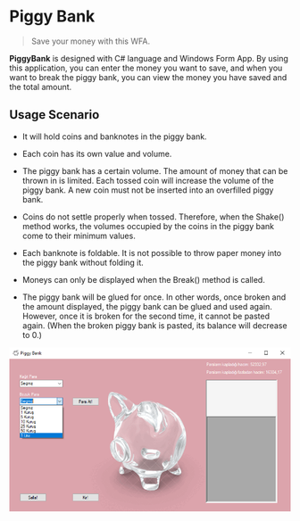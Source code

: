 # Piggy Bank
> Save your money with this WFA.

**PiggyBank** is designed with C# language and Windows Form App.
By using this application, you can enter the money you want to save, and when you want to break the piggy bank, you can view the money you have saved and the total amount.

## Usage Scenario

- It will hold coins and banknotes in the piggy bank.

- Each coin has its own value and volume.

- The piggy bank has a certain volume. The amount of money that can be thrown in is limited. Each tossed coin will increase the volume of the piggy bank. A new coin must not be inserted into an overfilled piggy bank.

- Coins do not settle properly when tossed. Therefore, when the Shake() method works, the volumes occupied by the coins in the piggy bank come to their minimum values.

- Each banknote is foldable. It is not possible to throw paper money into the piggy bank without folding it.

- Moneys can only be displayed when the Break() method is called.

- The piggy bank will be glued for once. In other words, once broken and the amount displayed, the piggy bank can be glued and used again. However, once it is broken for the second time, it cannot be pasted again. (When the broken piggy bank is pasted, its balance will decrease to 0.)

![PublicUI](https://github.com/karatasarzu/PiggyBank/blob/master/PiggyBank/Resources/PiggyBank.gif)
